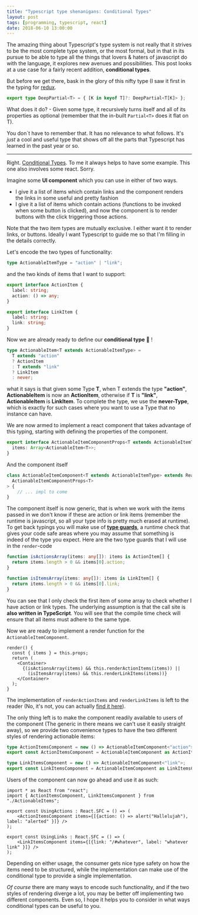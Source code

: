 ```yaml
---
title: "Typescript type shenanigans: Conditional Types"
layout: post
tags: [programming, typescript, react]
date: 2018-06-10 13:00:00
---
```


The amazing thing about Typescript's type system is not really that it strives to be the most complete type system, or the most formal, but in that in its pursue to be able to type all the things that lovers & haters of javascript do with the language, it explores new avenues and possibilities. This post looks at a use case for a fairly recent addition, **conditional types**.

But before we get there, bask in the glory of this nifty type (I saw it first in the typing for [redux][1].

```ts
export type DeepPartial<T> = { [K in keyof T]?: DeepPartial<T[K]> };
```

What does it do? - Given some type, it recursively turns itself and all of its properties as optional (remember that the in-built `Partial<T>` does it flat on T).

You don´t have to remember that. It has no relevance to what follows. It's _just_ a cool and useful type that shows off all the parts that Typescript has learned in the past year or so.

<hr>

Right. [Conditional Types][2]. To me it always helps to have some example. This one also involves some react. Sorry. 

Imagine some **UI component** which you can use in either of two ways.

* I give it a list of items which contain links and the component renders the links in some useful and pretty fashion
* I give it a list of items which contain actions (functions to be invoked when some button is clicked), and now the component is to render buttons with the click triggering those actions.

Note that the two item types are mutually exclusive. I either want it to render links, or buttons. Ideally I want Typescript to guide me so that I'm filling in the details correctly.

Let's encode the two types of functionality:

```ts
type ActionableItemType = "action" | "link";
```

and the two kinds of items that I want to support:

```ts
export interface ActionItem {
  label: string;
  action: () => any;
}

export interface LinkItem {
  label: string;
  link: string;
}
```
Now we are already ready to define our **conditional type** 🎉 !

```ts
type ActionableItem<T extends ActionableItemType> = 
  T extends "action" 
  ? ActionItem
  : T extends "link" 
  ? LinkItem 
  : never;
```
what it says is that given some Type **T**, when T extends the type **"action"**, **ActionableItem** is now an **ActionItem**, otherwise if **T** is **"link"**, **ActionableItem** is **LinkItem**. To complete the type, we use the **never-Type**, which is exactly for such cases where you want to use a Type that no instance can have.

We are now armed to implement a react component that takes advantage of this typing, starting with defining the properties of the component.

```ts
export interface ActionableItemComponentProps<T extends ActionableItemType> {
  items: Array<ActionableItem<T>>;
}
```

And the component itself

```ts
class ActionableItemComponent<T extends ActionableItemType> extends React.Component<
  ActionableItemComponentProps<T>
> {
    // ... impl to come
}
```

The component itself is now generic, that is when we work with the items passed in we don't know if these are action or link items (remember the runtime is javascript, so all your type info is pretty much erased at runtime). To get back typings you will make use of **[type guards][4]**, a runtime check that gives your code safe areas where you may assume that something is indeed of the type you expect. Here are the two type guards that I will use in the `render`-code

```ts
function isActionsArray(items: any[]): items is ActionItem[] {
  return items.length > 0 && items[0].action;
}

function isItemsArray(items: any[]): items is LinkItem[] {
  return items.length > 0 && items[0].link;
}

```

You can see that I only check the first item of some array to check whether I have action or link types. The underlying assumption is that the call site is **also written in TypeScript**. You will see that the compile time check will ensure that all items must adhere to the same type.

Now we are ready to implement a render function for the `ActionableItemComponent`.

```tsx
render() {
  const { items } = this.props;
  return (
    <Container>
      {(isActionsArray(items) && this.renderActionItems(items)) ||
        (isItemsArray(items) && this.renderLinkItems(items))}
    </Container>
  );
}
```

The implementation of `renderActionItems` and `renderLinkItems` is left to the reader (No, it's not, you can actually [find it here][3]).

The only thing left is to make the component readily available to users of the component (The generic in there means we can't use it easily straight away), so we provide two convenience types to have the two different styles of rendering actionable items:

```ts
type ActionItemsComponent = new () => ActionableItemComponent<"action">;
export const ActionItemsComponent = ActionableItemComponent as ActionItemsComponent;

type LinkItemsComponent = new () => ActionableItemComponent<"link">;
export const LinkItemsComponent = ActionableItemComponent as LinkItemsComponent;
```

Users of the component can now go ahead and use it as such:

```tsx
import * as React from "react";
import { ActionItemsComponent, LinkItemsComponent } from "./ActionableItems";

export const UsingActions : React.SFC = () => (
    <ActionItemsComponent items={[{action: () => alert("Hallelujah"), label: "alerted" }]} />
);

export const UsingLinks : React.SFC = () => (
    <LinkItemsComponent items={[{link: "/#whatever", label: "whatever link" }]} />
);
```

Depending on either usage, the consumer gets nice type safety on how the items need to be structured, while the implementation can make use of the conditional type to provide a single implementation. 

_Of course_ there are many ways to encode such functionality, and if the two styles of rendering diverge a lot, you may be better off implementing two different components. Even so, I hope it helps you to consider in what ways conditional types can be useful to you.

[1]: https://github.com/reduxjs/redux/blob/619507a0fa46e6b90c5fca26eaf409c38a078faf/index.d.ts#L208
[2]: http://www.typescriptlang.org/docs/handbook/release-notes/typescript-2-8.html
[3]: https://github.com/flq/ts-react-playground/blob/ac41d388a3746f66f63dd215d65801cac9ceaaaf/src/examples/ActionableItems.tsx#L37
[4]: http://www.typescriptlang.org/docs/handbook/advanced-types.html